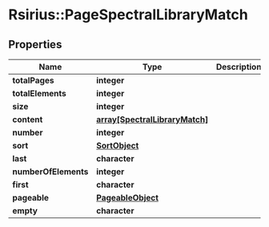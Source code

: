 # Rsirius::PageSpectralLibraryMatch


## Properties
Name | Type | Description | Notes
------------ | ------------- | ------------- | -------------
**totalPages** | **integer** |  | [optional] 
**totalElements** | **integer** |  | [optional] 
**size** | **integer** |  | [optional] 
**content** | [**array[SpectralLibraryMatch]**](SpectralLibraryMatch.md) |  | [optional] 
**number** | **integer** |  | [optional] 
**sort** | [**SortObject**](SortObject.md) |  | [optional] 
**last** | **character** |  | [optional] 
**numberOfElements** | **integer** |  | [optional] 
**first** | **character** |  | [optional] 
**pageable** | [**PageableObject**](PageableObject.md) |  | [optional] 
**empty** | **character** |  | [optional] 


